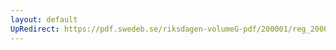 ```yaml
---
layout: default
UpRedirect: https://pdf.swedeb.se/riksdagen-volumeG-pdf/200001/reg_200001/reg_200001_0107.pdf
---
```

